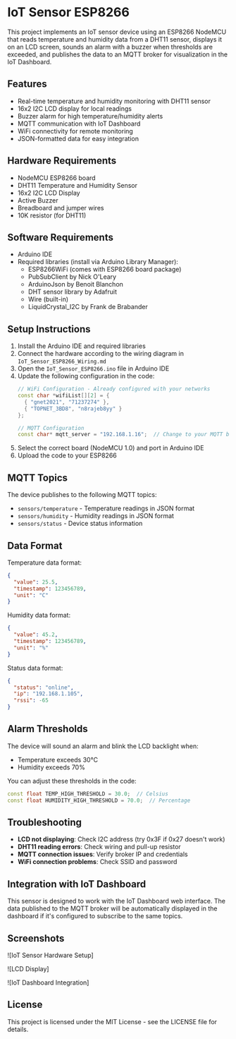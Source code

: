 # IoT Sensor ESP8266

This project implements an IoT sensor device using an ESP8266 NodeMCU that reads temperature and humidity data from a DHT11 sensor, displays it on an LCD screen, sounds an alarm with a buzzer when thresholds are exceeded, and publishes the data to an MQTT broker for visualization in the IoT Dashboard.

## Features

- Real-time temperature and humidity monitoring with DHT11 sensor
- 16x2 I2C LCD display for local readings
- Buzzer alarm for high temperature/humidity alerts
- MQTT communication with IoT Dashboard
- WiFi connectivity for remote monitoring
- JSON-formatted data for easy integration

## Hardware Requirements

- NodeMCU ESP8266 board
- DHT11 Temperature and Humidity Sensor
- 16x2 I2C LCD Display
- Active Buzzer
- Breadboard and jumper wires
- 10K resistor (for DHT11)

## Software Requirements

- Arduino IDE
- Required libraries (install via Arduino Library Manager):
  - ESP8266WiFi (comes with ESP8266 board package)
  - PubSubClient by Nick O'Leary
  - ArduinoJson by Benoit Blanchon
  - DHT sensor library by Adafruit
  - Wire (built-in)
  - LiquidCrystal_I2C by Frank de Brabander

## Setup Instructions

1. Install the Arduino IDE and required libraries
2. Connect the hardware according to the wiring diagram in `IoT_Sensor_ESP8266_Wiring.md`
3. Open the `IoT_Sensor_ESP8266.ino` file in Arduino IDE
4. Update the following configuration in the code:
   ```cpp
   // WiFi Configuration - Already configured with your networks
   const char *wifiList[][2] = {
     { "gnet2021", "71237274" },
     { "TOPNET_3BD8", "n8rajeb8yy" }
   };

   // MQTT Configuration
   const char* mqtt_server = "192.168.1.16";  // Change to your MQTT broker IP
   ```
5. Select the correct board (NodeMCU 1.0) and port in Arduino IDE
6. Upload the code to your ESP8266

## MQTT Topics

The device publishes to the following MQTT topics:

- `sensors/temperature` - Temperature readings in JSON format
- `sensors/humidity` - Humidity readings in JSON format
- `sensors/status` - Device status information

## Data Format

Temperature data format:
```json
{
  "value": 25.5,
  "timestamp": 123456789,
  "unit": "C"
}
```

Humidity data format:
```json
{
  "value": 45.2,
  "timestamp": 123456789,
  "unit": "%"
}
```

Status data format:
```json
{
  "status": "online",
  "ip": "192.168.1.105",
  "rssi": -65
}
```

## Alarm Thresholds

The device will sound an alarm and blink the LCD backlight when:
- Temperature exceeds 30°C
- Humidity exceeds 70%

You can adjust these thresholds in the code:
```cpp
const float TEMP_HIGH_THRESHOLD = 30.0;  // Celsius
const float HUMIDITY_HIGH_THRESHOLD = 70.0;  // Percentage
```

## Troubleshooting

- **LCD not displaying**: Check I2C address (try 0x3F if 0x27 doesn't work)
- **DHT11 reading errors**: Check wiring and pull-up resistor
- **MQTT connection issues**: Verify broker IP and credentials
- **WiFi connection problems**: Check SSID and password

## Integration with IoT Dashboard

This sensor is designed to work with the IoT Dashboard web interface. The data published to the MQTT broker will be automatically displayed in the dashboard if it's configured to subscribe to the same topics.

## Screenshots

![IoT Sensor Hardware Setup]
<!-- Add your hardware setup screenshot here -->

![LCD Display]
<!-- Add your LCD display screenshot here -->

![IoT Dashboard Integration]
<!-- Add your dashboard integration screenshot here -->

## License

This project is licensed under the MIT License - see the LICENSE file for details.
